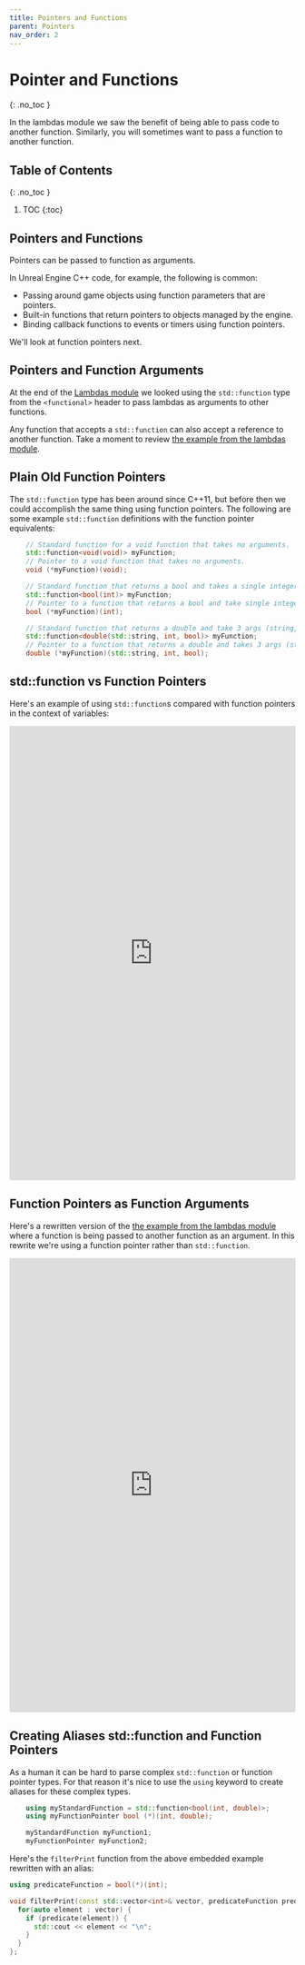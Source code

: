 ```yaml
---
title: Pointers and Functions
parent: Pointers
nav_order: 2
---
```


<!-- prettier-ignore-start -->

# Pointer and Functions
{: .no_toc }

In the lambdas module we saw the benefit of being able to pass code to another function. Similarly, you will sometimes want to pass a function to another function. 

## Table of Contents
{: .no_toc }

1. TOC
{:toc}

<!-- prettier-ignore-end -->

## Pointers and Functions

Pointers can be passed to function as arguments.

In Unreal Engine C++ code, for example, the following is common:

- Passing around game objects using function parameters that are pointers.
- Built-in functions that return pointers to objects managed by the engine.
- Binding callback functions to events or timers using function pointers.

We'll look at function pointers next.

## Pointers and Function Arguments

At the end of the [Lambdas module](/Programming-1-Notes/docs/10-lambdas/00-lambdas.html#lambdas-as-function-arguments) we looked using the `std::function` type from the `<functional>` header to pass lambdas as arguments to other functions.

Any function that accepts a `std::function` can also accept a reference to another function. Take a moment to review [the example from the lambdas module](/Programming-1-Notes/docs/10-lambdas/00-lambdas.html#lambdas-as-function-arguments).

## Plain Old Function Pointers

The `std::function` type has been around since C++11, but before then we could accomplish the same thing using function pointers. The following are some example `std::function` definitions with the function pointer equivalents:

```cpp
    // Standard function for a void function that takes no arguments.
    std::function<void(void)> myFunction;
    // Pointer to a void function that takes no arguments.
    void (*myFunction)(void);

    // Standard function that returns a bool and takes a single integer argument:
    std::function<bool(int)> myFunction;
    // Pointer to a function that returns a bool and take single integer argument:
    bool (*myFunction)(int);

    // Standard function that returns a double and take 3 args (string, int bool).
    std::function<double(std::string, int, bool)> myFunction;
    // Pointer to a function that returns a double and takes 3 args (string, int bool).
    double (*myFunction)(std::string, int, bool);
```

## std::function vs Function Pointers

Here's an example of using `std::function`s compared with function pointers in the context of variables:

<iframe height="800px" width="100%" src="https://replit.com/@stungeye/stdfunction-vs-Function-Pointers?lite=true" scrolling="no" frameborder="no" allowtransparency="true" allowfullscreen="true" sandbox="allow-forms allow-pointer-lock allow-popups allow-same-origin allow-scripts allow-modals"></iframe>

## Function Pointers as Function Arguments

Here's a rewritten version of the [the example from the lambdas module](/Programming-1-Notes/docs/10-lambdas/00-lambdas.html#lambdas-as-function-arguments) where a function is being passed to another function as an argument. In this rewrite we're using a function pointer rather than `std::function`.

<iframe height="800px" width="100%" src="https://replit.com/@stungeye/Functions-as-Arguments-with-Function-Pointers?lite=true" scrolling="no" frameborder="no" allowtransparency="true" allowfullscreen="true" sandbox="allow-forms allow-pointer-lock allow-popups allow-same-origin allow-scripts allow-modals"></iframe>

## Creating Aliases std::function and Function Pointers

As a human it can be hard to parse complex `std::function` or function pointer types. For that reason it's nice to use the `using` keyword to create aliases for these complex types.

```cpp
    using myStandardFunction = std::function<bool(int, double)>;
    using myFunctionPointer bool (*)(int, double);

    myStandardFunction myFunction1;
    myFunctionPointer myFunction2;
```

Here's the `filterPrint` function from the above embedded example rewritten with an alias:

```cpp
using predicateFunction = bool(*)(int);

void filterPrint(const std::vector<int>& vector, predicateFunction predicate) {
  for(auto element : vector) {
    if (predicate(element)) {
      std::cout << element << "\n";
    }
  }
};
```
